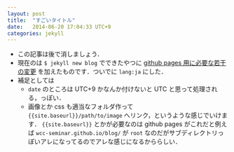 ```yaml
---
layout: post
title:  "すごいタイトル"
date:   2014-06-20 17:04:33 UTC+9
categories: jekyll
---
```


* この記事は後で消しましょう．
* 現在のは `$ jekyll new blog` でできたやつに [github pages 用に必要な若干の変更](http://jekyllrb.com/docs/github-pages/#project-page-url-structure) を加えたものです．ついでに `lang:ja` にした．
* 補足としては
  - `date` のところは UTC+9 かなんか付けないと UTC と思って処理される，っぽい．
  - 画像とか css も適当なフォルダ作って `{{site.baseurl}}/path/to/image` へリンク，というような感じでいけます． `{{site.baseurl}}` とかが必要なのは github pages がこれだと例えば `wcc-seminar.github.io/blog/` が `root` なのだがサブディレクトリっぽいアレになってるのでアレな感じになるかららしい．
